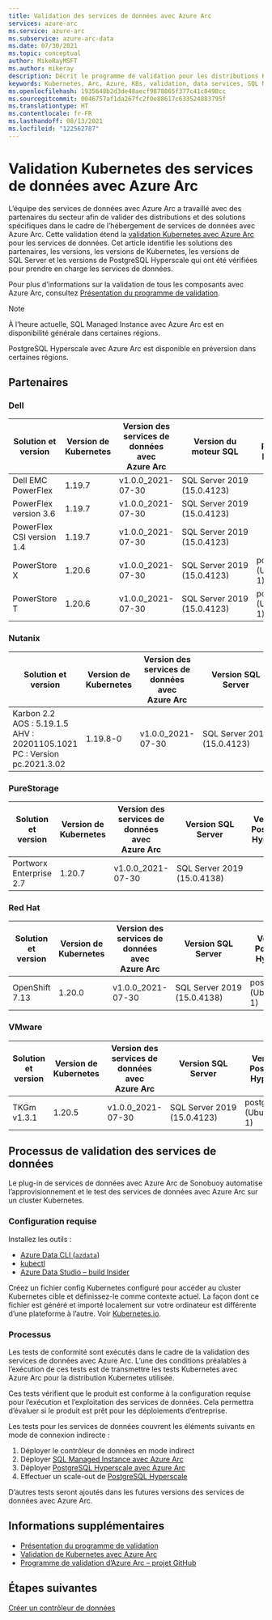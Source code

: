 ```yaml
---
title: Validation des services de données avec Azure Arc
services: azure-arc
ms.service: azure-arc
ms.subservice: azure-arc-data
ms.date: 07/30/2021
ms.topic: conceptual
author: MikeRayMSFT
ms.author: mikeray
description: Décrit le programme de validation pour les distributions Kubernetes pour les services de données avec Azure Arc.
keywords: Kubernetes, Arc, Azure, K8s, validation, data services, SQL Managed Instance
ms.openlocfilehash: 1935648b2d3de48aecf9878865f377c41c8498cc
ms.sourcegitcommit: 0046757af1da267fc2f0e88617c633524883795f
ms.translationtype: HT
ms.contentlocale: fr-FR
ms.lasthandoff: 08/13/2021
ms.locfileid: "122562787"
---
```

# <a name="azure-arc-enabled-data-services-kubernetes-validation"></a>Validation Kubernetes des services de données avec Azure Arc

L’équipe des services de données avec Azure Arc a travaillé avec des partenaires du secteur afin de valider des distributions et des solutions spécifiques dans le cadre de l’hébergement de services de données avec Azure Arc. Cette validation étend la [validation Kubernetes avec Azure Arc](../kubernetes/validation-program.md) pour les services de données. Cet article identifie les solutions des partenaires, les versions, les versions de Kubernetes, les versions de SQL Server et les versions de PostgreSQL Hyperscale qui ont été vérifiées pour prendre en charge les services de données. 

Pour plus d’informations sur la validation de tous les composants avec Azure Arc, consultez [Présentation du programme de validation](../validation-program/overview.md).

> [!NOTE]
> À l’heure actuelle, SQL Managed Instance avec Azure Arc est en disponibilité générale dans certaines régions.
>
> PostgreSQL Hyperscale avec Azure Arc est disponible en préversion dans certaines régions.

## <a name="partners"></a>Partenaires

### <a name="dell"></a>Dell

|Solution et version | Version de Kubernetes | Version des services de données avec Azure Arc | Version du moteur SQL | Version de PostgreSQL Hyperscale
|-----|-----|-----|-----|-----|
| Dell EMC PowerFlex |1.19.7|v1.0.0_2021-07-30|SQL Server 2019 (15.0.4123) | |
| PowerFlex version 3.6 |1.19.7|v1.0.0_2021-07-30|SQL Server 2019 (15.0.4123) | |
| PowerFlex CSI version 1.4 |1.19.7|v1.0.0_2021-07-30|SQL Server 2019 (15.0.4123) | |
| PowerStore X|1.20.6|v1.0.0_2021-07-30|SQL Server 2019 (15.0.4123) |postgres 12.3 (Ubuntu 12.3-1) |
| PowerStore T|1.20.6|v1.0.0_2021-07-30|SQL Server 2019 (15.0.4123) |postgres 12.3 (Ubuntu 12.3-1)|

### <a name="nutanix"></a>Nutanix

|Solution et version | Version de Kubernetes | Version des services de données avec Azure Arc | Version SQL Server | Version de PostgreSQL Hyperscale
|-----|-----|-----|-----|-----|
| Karbon 2.2<br/>AOS : 5.19.1.5<br/>AHV : 20201105.1021<br/>PC : Version pc.2021.3.02<br/> | 1.19.8-0 | v1.0.0_2021-07-30 | SQL Server 2019 (15.0.4123)|postgres 12.3 (Ubuntu 12.3-1)|

### <a name="purestorage"></a>PureStorage

|Solution et version | Version de Kubernetes | Version des services de données avec Azure Arc | Version SQL Server | Version de PostgreSQL Hyperscale
|-----|-----|-----|-----|-----|
| Portworx Enterprise 2.7 | 1.20.7 | v1.0.0_2021-07-30 | SQL Server 2019 (15.0.4138)||

### <a name="red-hat"></a>Red Hat

|Solution et version | Version de Kubernetes | Version des services de données avec Azure Arc | Version SQL Server | Version de PostgreSQL Hyperscale
|-----|-----|-----|-----|-----|
| OpenShift 7.13 | 1.20.0 | v1.0.0_2021-07-30 | SQL Server 2019 (15.0.4138)|postgres 12.3 (Ubuntu 12.3-1)|

### <a name="vmware"></a>VMware

|Solution et version | Version de Kubernetes | Version des services de données avec Azure Arc | Version SQL Server | Version de PostgreSQL Hyperscale
|-----|-----|-----|-----|-----|
| TKGm v1.3.1 | 1.20.5 | v1.0.0_2021-07-30 | SQL Server 2019 (15.0.4123)|postgres 12.3 (Ubuntu 12.3-1)|

## <a name="data-services-validation-process"></a>Processus de validation des services de données

Le plug-in de services de données avec Azure Arc de Sonobuoy automatise l’approvisionnement et le test des services de données avec Azure Arc sur un cluster Kubernetes.

### <a name="prerequisites"></a>Configuration requise

Installez les outils : 

- [Azure Data CLI (`azdata`)](/sql/azdata/install/deploy-install-azdata)
- [kubectl](https://kubernetes.io/docs/home/)
- [Azure Data Studio – build Insider](https://github.com/microsoft/azuredatastudio)

Créez un fichier config Kubernetes configuré pour accéder au cluster Kubernetes cible et définissez-le comme contexte actuel. La façon dont ce fichier est généré et importé localement sur votre ordinateur est différente d’une plateforme à l’autre. Voir [Kubernetes.io](https://kubernetes.io/docs/home/).

### <a name="process"></a>Processus

Les tests de conformité sont exécutés dans le cadre de la validation des services de données avec Azure Arc. L’une des conditions préalables à l’exécution de ces tests est de transmettre les tests Kubernetes avec Azure Arc pour la distribution Kubernetes utilisée.

Ces tests vérifient que le produit est conforme à la configuration requise pour l’exécution et l’exploitation des services de données. Cela permettra d’évaluer si le produit est prêt pour les déploiements d’entreprise.

Les tests pour les services de données couvrent les éléments suivants en mode de connexion indirecte :

1. Déployer le contrôleur de données en mode indirect
2. Déployer [SQL Managed Instance avec Azure Arc](create-sql-managed-instance.md)
3. Déployer [PostgreSQL Hyperscale avec Azure Arc](create-postgresql-hyperscale-server-group.md)
4. Effectuer un scale-out de [PostgreSQL Hyperscale](scale-out-in-postgresql-hyperscale-server-group.md)

D’autres tests seront ajoutés dans les futures versions des services de données avec Azure Arc.

## <a name="additional-information"></a>Informations supplémentaires

- [Présentation du programme de validation](../validation-program/overview.md)
- [Validation de Kubernetes avec Azure Arc](../kubernetes/validation-program.md)
- [Programme de validation d’Azure Arc – projet GitHub](https://github.com/Azure/azure-arc-validation/)

## <a name="next-steps"></a>Étapes suivantes

[Créer un contrôleur de données](create-data-controller.md)
